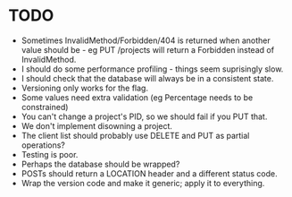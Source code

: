 # TODO #

- Sometimes InvalidMethod/Forbidden/404 is returned when another value should
  be - eg PUT /projects will return a Forbidden instead of InvalidMethod.
- I should do some performance profiling - things seem suprisingly slow.
- I should check that the database will always be in a consistent state.
- Versioning only works for the flag.
- Some values need extra validation (eg Percentage needs to be constrained)
- You can't change a project's PID, so we should fail if you PUT that.
- We don't implement disowning a project.
- The client list should probably use DELETE and PUT as partial operations?
- Testing is poor.
- Perhaps the database should be wrapped?
- POSTs should return a LOCATION header and a different status code.
- Wrap the version code and make it generic; apply it to everything.

